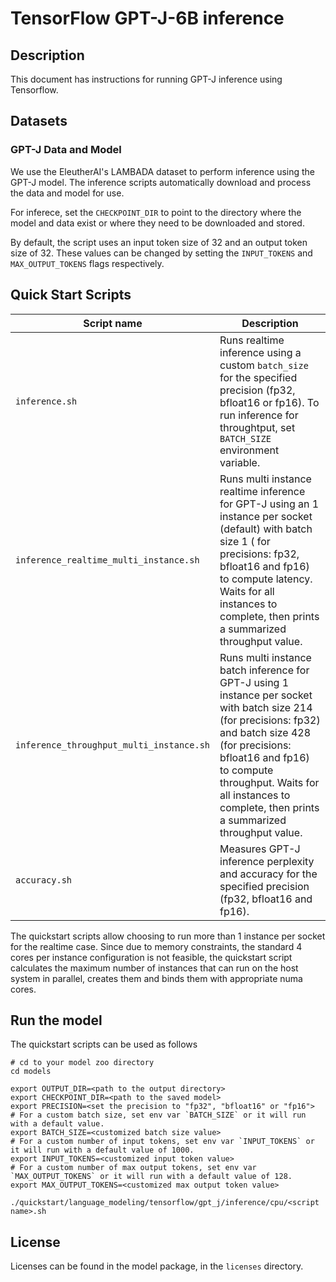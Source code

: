 <!--- 0. Title -->
# TensorFlow GPT-J-6B inference

<!-- 10. Description -->
## Description

This document has instructions for running GPT-J inference using Tensorflow.

<!--- 30. Datasets -->
## Datasets

### GPT-J Data and Model

We use the EleutherAI's LAMBADA dataset to perform inference using the GPT-J model. The inference scripts automatically download and process the data and model for use.

For inferece, set the `CHECKPOINT_DIR` to point to the directory where the model and data exist or where they need to be downloaded and stored.

By default, the script uses an input token size of 32 and an output token size of 32. These values can be changed by setting the `INPUT_TOKENS` and `MAX_OUTPUT_TOKENS` flags respectively. 

<!--- 40. Quick Start Scripts -->
## Quick Start Scripts

| Script name | Description |
|-------------|-------------|
| `inference.sh` | Runs realtime inference using a custom `batch_size` for the specified precision (fp32, bfloat16 or fp16). To run inference for throughtput, set `BATCH_SIZE` environment variable. |
| `inference_realtime_multi_instance.sh` | Runs multi instance realtime inference for GPT-J using an 1 instance per socket (default) with batch size 1 ( for precisions: fp32, bfloat16 and fp16) to compute latency. Waits for all instances to complete, then prints a summarized throughput value. |
| `inference_throughput_multi_instance.sh` | Runs multi instance batch inference for GPT-J using 1 instance per socket with batch size 214 (for precisions: fp32) and batch size 428 (for precisions: bfloat16 and fp16) to compute throughput. Waits for all instances to complete, then prints a summarized throughput value. |
| `accuracy.sh` | Measures GPT-J inference perplexity and accuracy for the specified precision (fp32, bfloat16 and fp16). |

The quickstart scripts allow choosing to run more than 1 instance per socket for the realtime case. Since due to memory constraints, the standard 4 cores per instance configuration is not feasible, the quickstart script calculates the maximum number of instances that can run on the host system in parallel, creates them and binds them with appropriate numa cores.

## Run the model

The quickstart scripts can be used as follows

```
# cd to your model zoo directory
cd models

export OUTPUT_DIR=<path to the output directory>
export CHECKPOINT_DIR=<path to the saved model>
export PRECISION=<set the precision to "fp32", "bfloat16" or "fp16">
# For a custom batch size, set env var `BATCH_SIZE` or it will run with a default value.
export BATCH_SIZE=<customized batch size value>
# For a custom number of input tokens, set env var `INPUT_TOKENS` or it will run with a default value of 1000.
export INPUT_TOKENS=<customized input token value>
# For a custom number of max output tokens, set env var `MAX_OUTPUT_TOKENS` or it will run with a default value of 128.
export MAX_OUTPUT_TOKENS=<customized max output token value>

./quickstart/language_modeling/tensorflow/gpt_j/inference/cpu/<script name>.sh
```

## License

Licenses can be found in the model package, in the `licenses` directory.

